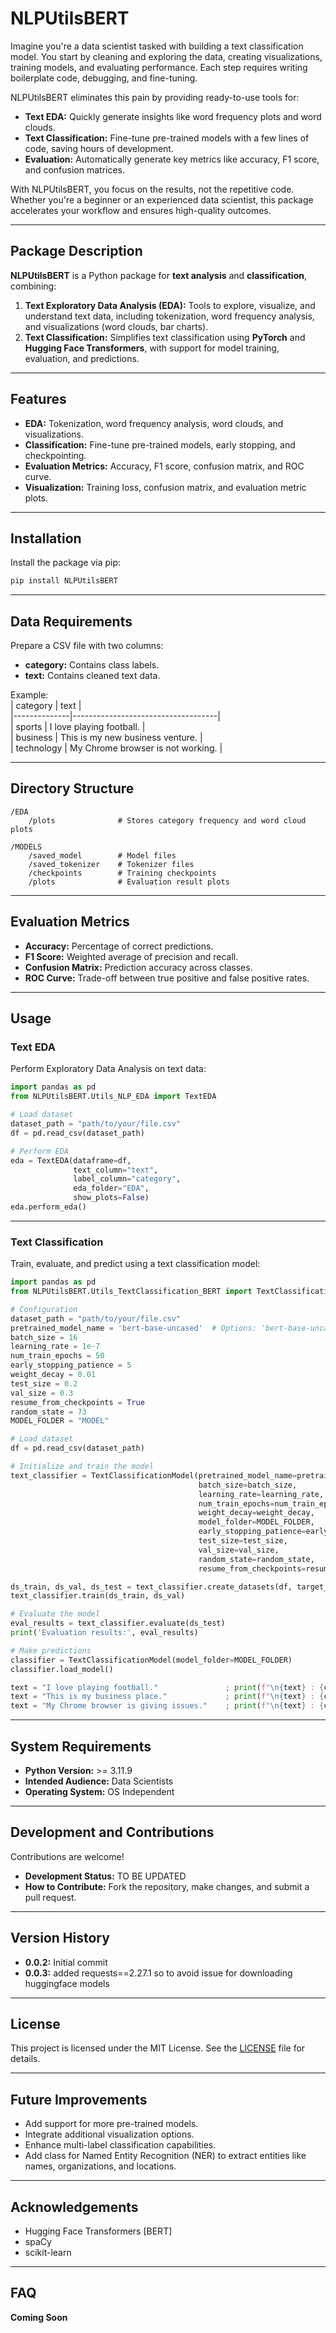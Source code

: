 # NLPUtilsBERT

Imagine you're a data scientist tasked with building a text classification model. You start by cleaning and exploring
the data, creating visualizations, training models, and evaluating performance. Each step requires writing boilerplate
code, debugging, and fine-tuning.

NLPUtilsBERT eliminates this pain by providing ready-to-use tools for:

- **Text EDA:** Quickly generate insights like word frequency plots and word clouds.
- **Text Classification:** Fine-tune pre-trained models with a few lines of code, saving hours of development.
- **Evaluation:** Automatically generate key metrics like accuracy, F1 score, and confusion matrices.

With NLPUtilsBERT, you focus on the results, not the repetitive code. Whether you're a beginner or an experienced data
scientist, this package accelerates your workflow and ensures high-quality outcomes.

---

## Package Description

**NLPUtilsBERT** is a Python package for **text analysis** and **classification**, combining:

1. **Text Exploratory Data Analysis (EDA):** Tools to explore, visualize, and understand text data, including
   tokenization, word frequency analysis, and visualizations (word clouds, bar charts).
2. **Text Classification:** Simplifies text classification using **PyTorch** and **Hugging Face Transformers**, with
   support for model training, evaluation, and predictions.

---

## Features

- **EDA:** Tokenization, word frequency analysis, word clouds, and visualizations.
- **Classification:** Fine-tune pre-trained models, early stopping, and checkpointing.
- **Evaluation Metrics:** Accuracy, F1 score, confusion matrix, and ROC curve.
- **Visualization:** Training loss, confusion matrix, and evaluation metric plots.

---

## Installation

Install the package via pip:

```bash
pip install NLPUtilsBERT
```

---

## Data Requirements

Prepare a CSV file with two columns:

- **category:** Contains class labels.
- **text:** Contains cleaned text data.

Example:  
| category | text |  
|--------------|------------------------------------|  
| sports | I love playing football. |  
| business | This is my new business venture. |  
| technology | My Chrome browser is not working. |

---

## Directory Structure

```
/EDA
    /plots              # Stores category frequency and word cloud plots
    
/MODELS
    /saved_model        # Model files
    /saved_tokenizer    # Tokenizer files
    /checkpoints        # Training checkpoints
    /plots              # Evaluation result plots
```

---

## Evaluation Metrics

- **Accuracy:** Percentage of correct predictions.
- **F1 Score:** Weighted average of precision and recall.
- **Confusion Matrix:** Prediction accuracy across classes.
- **ROC Curve:** Trade-off between true positive and false positive rates.

---

## Usage

### Text EDA

Perform Exploratory Data Analysis on text data:

```python
import pandas as pd
from NLPUtilsBERT.Utils_NLP_EDA import TextEDA

# Load dataset
dataset_path = "path/to/your/file.csv"
df = pd.read_csv(dataset_path)

# Perform EDA
eda = TextEDA(dataframe=df,
              text_column="text",
              label_column="category",
              eda_folder="EDA",
              show_plots=False)
eda.perform_eda()
```

---

### Text Classification

Train, evaluate, and predict using a text classification model:

```python
import pandas as pd
from NLPUtilsBERT.Utils_TextClassification_BERT import TextClassificationModel

# Configuration
dataset_path = "path/to/your/file.csv"
pretrained_model_name = 'bert-base-uncased'  # Options: 'bert-base-uncased', 'distilbert-base-uncased'
batch_size = 16
learning_rate = 1e-7
num_train_epochs = 50
early_stopping_patience = 5
weight_decay = 0.01
test_size = 0.2
val_size = 0.3
resume_from_checkpoints = True
random_state = 73
MODEL_FOLDER = "MODEL"

# Load dataset
df = pd.read_csv(dataset_path)

# Initialize and train the model
text_classifier = TextClassificationModel(pretrained_model_name=pretrained_model_name,
                                          batch_size=batch_size,
                                          learning_rate=learning_rate,
                                          num_train_epochs=num_train_epochs,
                                          weight_decay=weight_decay,
                                          model_folder=MODEL_FOLDER,
                                          early_stopping_patience=early_stopping_patience,
                                          test_size=test_size,
                                          val_size=val_size,
                                          random_state=random_state,
                                          resume_from_checkpoints=resume_from_checkpoints)

ds_train, ds_val, ds_test = text_classifier.create_datasets(df, target_column="category")
text_classifier.train(ds_train, ds_val)

# Evaluate the model
eval_results = text_classifier.evaluate(ds_test)
print('Evaluation results:', eval_results)

# Make predictions
classifier = TextClassificationModel(model_folder=MODEL_FOLDER)
classifier.load_model()

text = "I love playing football."               ; print(f"\n{text} : {classifier.predict(text)}")
text = "This is my business place."             ; print(f"\n{text} : {classifier.predict(text)}")
text = "My Chrome browser is giving issues."    ; print(f"\n{text} : {classifier.predict(text)}")
```

---

## System Requirements

- **Python Version:** >= 3.11.9
- **Intended Audience:** Data Scientists
- **Operating System:** OS Independent

---

## Development and Contributions

Contributions are welcome!

- **Development Status:** TO BE UPDATED
- **How to Contribute:** Fork the repository, make changes, and submit a pull request.

---

## Version History

- **0.0.2:** Initial commit
- **0.0.3:** added requests==2.27.1 so to avoid issue for downloading huggingface models

---

## License

This project is licensed under the MIT License. See the [LICENSE](LICENSE) file for details.

---

## Future Improvements

- Add support for more pre-trained models.
- Integrate additional visualization options.
- Enhance multi-label classification capabilities.
- Add class for Named Entity Recognition (NER) to extract entities like names, organizations, and locations.

---

## Acknowledgements

- Hugging Face Transformers [BERT]
- spaCy
- scikit-learn

---

## FAQ

**Coming Soon**  

